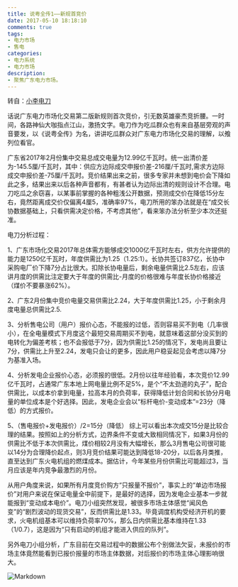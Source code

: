 ```yaml
---
title: 说粤全传1——新规首竞价
date: 2017-05-10 18:18:10
comments: true
tags:
- 电力市场
- 售电
categories: 
- 电力系统
- 电力市场
description:
- 聚焦广东电力市场。
---
```

转自：[小李电刀](http://mp.weixin.qq.com/s?__biz=MzA5MjI3OTAwMQ==&mid=2650927484&idx=1&sn=5ad79ca6fd038f46853d2bba32ce03d5&chksm=8b9ac8cabced41dc45ab64f333179a77942aec3a9c5af2694e6f3ddf5d9f3c3125aaaae137a6&mpshare=1&scene=1&srcid=0516J9RI2JM1ov3sOw36JMnk#rd)

话说广东电力市场化交易第二版新规则首次竞价，引无数英雄豪杰竞折腰。一时间，各路神仙大咖指点江山，激扬文字。电刀作为吃瓜群众也有来自基层旁观的声音要发，以《说粤全传》为名，讲讲吃瓜群众对广东电力市场化交易的理解，以飧列位看官。

广东省2017年2月份集中交易总成交电量为12.99亿千瓦时。统一出清价差为-145.5厘/千瓦时，其中：供应方边际成交申报价差-216厘/千瓦时,需求方边际成交申报价差-75厘/千瓦时。竞价结果出来之前，很多专家并未想到电价会下降如此之多，结果出来以后各种声音都有，有甚者认为边际出清的规则设计不合理。电刀吃瓜之余窃喜，以某事前掌握的各种粗浅公开数据，预测成交价在降低15分左右，竟然距离成交价仅偏离4厘5，准确率97%，电刀所用的笨办法就是在“成交长协数据基础上，只看供需决定价格，不考虑其他”，看来笨办法分析至少本次还挺准。

电刀分析过程：

1、广东市场化交易2017年总体需方能够成交1000亿千瓦时左右，供方允许提供的能力是1250亿千瓦时，年度供需比为1.25（1.25:1）。长协共签订837亿，长协中采购电厂价下降7分占比很大。扣除长协电量后，剩余电量供需比2.5左右，应该讲月度的供需比注定要大于年度的供需比-月度的价格很难与年度长协价格接近（煤价不要暴涨62%）。

2、广东2月份集中竞价电量交易供需比2.24，大于年度供需比1.25，小于剩余月度电量总供需比2.5.

3、分析售电公司（用户）报价心态，不能报的过低，否则容易买不到电（几率很小），在全电量模式下月度这个最短交易周期买不到电，就意味着这部分没买到的电转化为偏差考核；也不会报低于7分，因为供需比1.25的情况下，发电尚且要让7分，供需比上升至2.24，发电只会让的更多，因此用户稳妥起见会考虑以降7分为基准入场。

4、分析发电企业报价心态，必须报的很低。2月份以往年经验看，本次竞价12.99亿千瓦时，占通常广东本地上网电量比例不足5%，是个“不太劲道的丸子”，配合供需比，以成本价拿到电量，拉高本月的负荷率，获得降低计划合同和长协分月电量的单位成本是个好选择。因此，发电企业会以“标杆电价-变动成本”=23分（降低）的方式报价。

5、（售电报价+发电报价）/2=15分（降低）
综上可以看出本次成交15分是比较合理的结果。按照如上的分析方式，边界条件不变或大致相同情况下，如果3月份的供需比不低于本次供需比，煤价相较2月没有大幅增长，那么3月售电公司很可能以14分为合理降价起点，则3月竞价结果可能达到降低18-20分，以后各月类推，直至达到广东火电机组的燃煤成本。据估计，今年某些月份供需比可能超过3，当月应该是年内竞争最激烈的月份。

从用户角度来说，如果所有月度竞价购方“只报量不报价”，事实上的“单边市场报价”对用户来说在保证电量全中前提下，是最好的选择，因为发电企业基本一步就能报到“变动成本电价”。电刀小组突然发现，被很多市场主体感觉“闻风色变”的“剧烈波动的现货交易”，反而供需比是1.33。毕竟调度机构受经济开机的要求，火电机组基本可以维持负荷率70%，那么日内供需比基本维持在1.33（1/0.7），这是因为“只有启动的机组才能进入供应的队列”。

另外电刀小组分析，广东目前在交易过程中的数据公布个别做法欠妥，未报价的市场主体竟然能看到已报价报量的市场主体数据，对后报价的市场主体心理影响很大。

![Markdown](http://i1.piimg.com/594442/e5236fe63fbf31d1.jpg)
